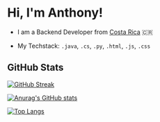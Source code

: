 # Hi, I'm Anthony!

* I am a Backend Developer from [Costa Rica](https://www.youtube.com/watch?v=LXb3EKWsInQ) :costa_rica:

* My Techstack: `.java`, `.cs`, `.py`, `.html`, `.js`, `.css`

## GitHub Stats

[![GitHub Streak](https://github-readme-streak-stats.herokuapp.com?user=tonycode2&theme=merko)](https://git.io/streak-stats)

[![Anurag's GitHub stats](https://github-readme-stats.vercel.app/api?username=tonycode2)](https://github.com/anuraghazra/github-readme-stats)

[![Top Langs](https://github-readme-stats.vercel.app/api/top-langs/?username=tonycode2)](https://github.com/anuraghazra/github-readme-stats)
